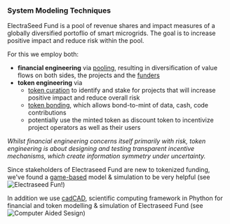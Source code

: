 ### System Modeling Techniques
ElectraSeed Fund is a pool of revenue shares and impact measures of a globally diversified portoflio of smart microgrids.
The goal is to increase positive impact and reduce risk within the pool.

For this we employ both:
* __financial engineering__ via [pooling](https://en.wikipedia.org/wiki/Pooling_(resource_management)#Finance), resulting in diversification of value flows on both sides, the projects and the [funders](https://www.investopedia.com/terms/p/pooledfunds.asp)
* __token engineering__ via 
  * [token curation](https://medium.com/@tokencuratedregistry/the-token-curated-registry-whitepaper-bd2fb29299d6) to identify and stake for projects that will increase positive impact and reduce overall risk
  * [token bonding](https://discourse.sourcecred.io/t/bonding-curve-references/271), which allows bond-to-mint of data, cash, code contributions
  * potentially use the minted token as discount token to incentivize project operators as well as their users
  
_Whilst financial engineering concerns itself primarily with risk, token engineering is about designing and testing transparent incentive mechanisms, which create information symmetry under uncertainty._
  
Since stakeholders of Electraseed Fund are new to tokenized funding, we've found a [game-based](https://github.com/freddbomba/legrandjeu/blob/master/doc/legrandjeu.md) model & simulation to be very helpful
(see ![Electraseed Fun!](LeGrandJeu-model))

In addition we use [cadCAD](https://github.com/BlockScience/cadCAD), scientific computing framework in Phython for 
financial and token modelling & simulation of Electraseed Fund (see ![Computer Aided Sesign](cadCAD-model))
